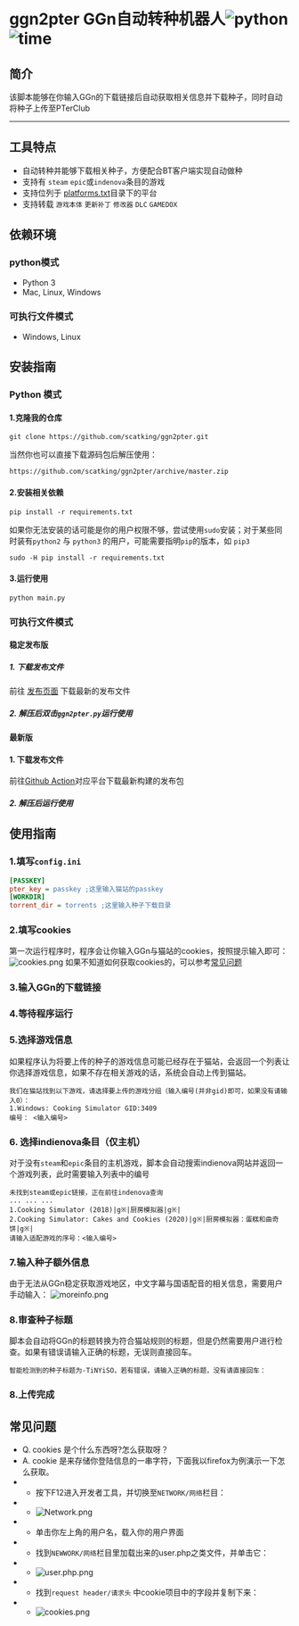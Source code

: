 # ggn2pter GGn自动转种机器人![python](https://img.shields.io/badge/python-3.7-blue)![time](https://img.shields.io/github/last-commit/scatking/ggn2pter)

## 简介

该脚本能够在你输入GGn的下载链接后自动获取相关信息并下载种子，同时自动将种子上传至PTerClub

---
## 工具特点
* 自动转种并能够下载相关种子，方便配合BT客户端实现自动做种
* 支持有 `steam` `epic`或`indenova`条目的游戏
* 支持位列于 [platforms.txt](platforms.txt)目录下的平台
* 支持转载 `游戏本体` `更新补丁` `修改器` `DLC` `GAMEDOX`

## 依赖环境 

###  python模式

* Python 3
*  Mac, Linux, Windows

### 可执行文件模式

* Windows, Linux

## 安装指南

### Python 模式

#### 1.克隆我的仓库
~~~~shell
git clone https://github.com/scatking/ggn2pter.git
~~~~
当然你也可以直接下载源码包后解压使用：
~~~~
https://github.com/scatking/ggn2pter/archive/master.zip
~~~~
#### 2.安装相关依赖
~~~~shell
pip install -r requirements.txt
~~~~
如果你无法安装的话可能是你的用户权限不够，尝试使用`sudo`安装；对于某些同时装有`python2` 与 `python3` 的用户，可能需要指明`pip`的版本，如 `pip3`
~~~~shell
sudo -H pip install -r requirements.txt
~~~~
#### 3.运行使用
~~~~shell
python main.py
~~~~
### 可执行文件模式

#### 稳定发布版

##### 1. 下载发布文件

前往 [发布页面](https://github.com/scatking/ggn2pter/releases ) 下载最新的发布文件

##### 2. 解压后双击`ggn2pter.py`运行使用

#### 最新版

#### 1. 下载发布文件
前往[Github Action](https://github.com/scatking/ggn2pter/actions)对应平台下载最新构建的发布包

##### 2. 解压后运行使用

## 使用指南

### 1.填写`config.ini`
```ini
[PASSKEY]
pter_key = passkey ;这里输入猫站的passkey
[WORKDIR]
torrent_dir = torrents ;这里输入种子下载目录
```

### 2.填写cookies
第一次运行程序时，程序会让你输入GGn与猫站的cookies，按照提示输入即可：
![cookies.png](https://img.pterclub.com/images/2021/03/15/2021-03-15-223914.png)
如果不知道如何获取cookies的，可以参考[常见问题](https://github.com/scatking/ggn2pter#%E5%B8%B8%E8%A7%81%E9%97%AE%E9%A2%98)

### 3.输入GGn的下载链接

### 4.等待程序运行

### 5.选择游戏信息
如果程序认为将要上传的种子的游戏信息可能已经存在于猫站，会返回一个列表让你选择游戏信息，如果不存在相关游戏的话，系统会自动上传到猫站。
```shell
我们在猫站找到以下游戏，请选择要上传的游戏分组（输入编号(并非gid)即可，如果没有请输入0）：
1.Windows: Cooking Simulator GID:3409
编号： <输入编号>
```
### 6. 选择indienova条目（仅主机）
对于没有`steam`和`epic`条目的主机游戏，脚本会自动搜索indienova网站并返回一个游戏列表，此时需要输入列表中的编号
```shell
未找到steam或epic链接，正在前往indenova查询
... ... ...
1.Cooking Simulator (2018)|g※|厨房模拟器|g※|
2.Cooking Simulator: Cakes and Cookies (2020)|g※|厨房模拟器：蛋糕和曲奇饼|g※|
请输入适配游戏的序号：<输入编号>
```
### 7.输入种子额外信息
由于无法从GGn稳定获取游戏地区，中文字幕与国语配音的相关信息，需要用户手动输入：
![moreinfo.png](https://img.pterclub.com/images/2021/03/15/2021-03-15-224809.png)

### 8.审查种子标题
脚本会自动将GGn的标题转换为符合猫站规则的标题，但是仍然需要用户进行检查。如果有错误请输入正确的标题，无误则直接回车。
~~~
智能检测到的种子标题为-TiNYiSO，若有错误，请输入正确的标题，没有请直接回车：
~~~

### 8.上传完成

## 常见问题
* Q. cookies 是个什么东西呀?怎么获取呀？
* A. cookie 是来存储你登陆信息的一串字符，下面我以firefox为例演示一下怎么获取。
* * 按下F12进入开发者工具，并切换至`NETWORK/网络`栏目：
* * ![Network.png](https://img.pterclub.com/images/2021/03/22/10ac0ff23048ed11c.png)
* * 单击你左上角的用户名，载入你的用户界面
* * 找到`NEWWORK/网络`栏目里加载出来的user.php之类文件，并单击它：
* * ![user.php.png](https://img.pterclub.com/images/2021/03/22/255a6d5f5b5a46ba9.png)
* * 找到`request header/请求头` 中cookie项目中的字段并复制下来：
* * ![cookies.png](https://img.pterclub.com/images/2021/03/22/3abed1483ad76c9a6.png)
